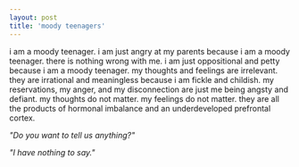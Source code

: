 ```yaml
---
layout: post
title: 'moody teenagers'
---
```


i am a moody teenager. i am just angry at my parents because i am a moody teenager. there is nothing wrong with me. i am just oppositional and petty because i am a moody teenager. my thoughts and feelings are irrelevant. they are irrational and meaningless because i am fickle and childish. my reservations, my anger, and my disconnection are just me being angsty and defiant. my thoughts do not matter. my feelings do not matter. they are all the products of hormonal imbalance and an underdeveloped prefrontal cortex.



*"Do you want to tell us anything?"*

*"I have nothing to say."*
